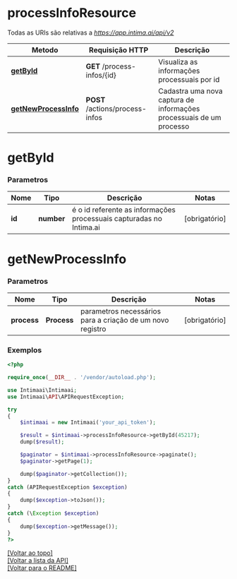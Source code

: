 # **processInfoResource**

Todas as URIs são relativas a *https://app.intima.ai/api/v2*

Metodo | Requisição HTTP | Descrição
------------- | ------------- | -------------
[**getById**](processInfoResource.md#getById) | **GET** /process-infos/{id} | Visualiza as informações processuais por id
[**getNewProcessInfo**](processInfoResource.md#getNewProcessInfo) | **POST** /actions/process-infos | Cadastra uma nova captura de informações processuais de um processo

# **getById**

### Parametros

Nome | Tipo | Descrição | Notas
------------- | ------------- | ------------- | -------------
**id** | **number**| é o id referente as informações processuais capturadas no Intima.ai | [obrigatório]

# **getNewProcessInfo**

### Parametros

Nome | Tipo | Descrição | Notas
------------- | ------------- | ------------- | -------------
**process** | **Process**| parametros necessários para a criação de um novo registro | [obrigatório]

### Exemplos
```php
<?php

require_once(__DIR__ . '/vendor/autoload.php');

use Intimaai\Intimaai;
use Intimaai\API\APIRequestException;

try 
{
    $intimaai = new Intimaai('your_api_token');

    $result = $intimaai->processInfoResource->getById(45217);
    dump($result);

    $paginator = $intimaai->processInfoResource->paginate();
    $paginator->getPage(1);

    dump($paginator->getCollection());
}
catch (APIRequestException $exception)
{
    dump($exception->toJson());
}
catch (\Exception $exception)
{
    dump($exception->getMessage());
}
?>
```

[[Voltar ao topo]](#)        
[[Voltar a lista da API]](../../README.md#Documentação-para-os-Endpoints-da-API)    
[[Voltar para o README]](../../README.md#Intima.ai---SDK-NodeJS)
